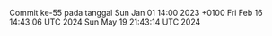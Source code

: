 Commit ke-55 pada tanggal Sun Jan 01 14:00 2023 +0100
Fri Feb 16 14:43:06 UTC 2024
Sun May 19 21:43:14 UTC 2024
